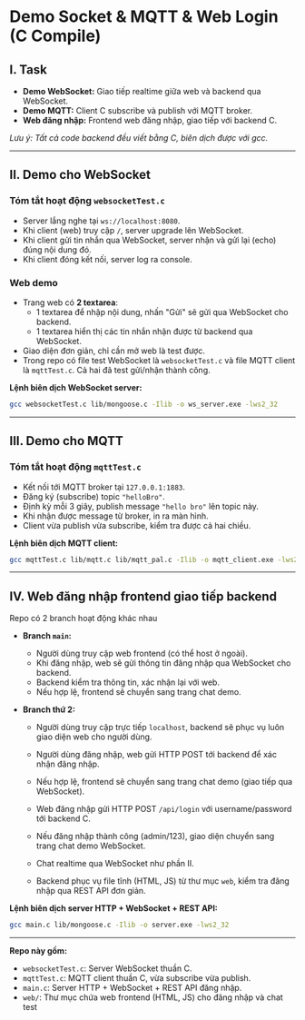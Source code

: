 # Demo Socket & MQTT & Web Login (C Compile)

## I. Task

- **Demo WebSocket:** Giao tiếp realtime giữa web và backend qua WebSocket.
- **Demo MQTT:** Client C subscribe và publish với MQTT broker.
- **Web đăng nhập:** Frontend web đăng nhập, giao tiếp với backend C.

*Lưu ý: Tất cả code backend đều viết bằng C, biên dịch được với gcc.*

---

## II. Demo cho WebSocket

### Tóm tắt hoạt động `websocketTest.c`

- Server lắng nghe tại `ws://localhost:8080`.
- Khi client (web) truy cập `/`, server upgrade lên WebSocket.
- Khi client gửi tin nhắn qua WebSocket, server nhận và gửi lại (echo) đúng nội dung đó.
- Khi client đóng kết nối, server log ra console.

### Web demo

- Trang web có **2 textarea**:
  - 1 textarea để nhập nội dung, nhấn "Gửi" sẽ gửi qua WebSocket cho backend.
  - 1 textarea hiển thị các tin nhắn nhận được từ backend qua WebSocket.
- Giao diện đơn giản, chỉ cần mở web là test được.
- Trong repo có file test WebSocket là `websocketTest.c` và file MQTT client là `mqttTest.c`. Cả hai đã test gửi/nhận thành công.

**Lệnh biên dịch WebSocket server:**
```sh
gcc websocketTest.c lib/mongoose.c -Ilib -o ws_server.exe -lws2_32
```

---

## III. Demo cho MQTT

### Tóm tắt hoạt động `mqttTest.c`

- Kết nối tới MQTT broker tại `127.0.0.1:1883`.
- Đăng ký (subscribe) topic `"helloBro"`.
- Định kỳ mỗi 3 giây, publish message `"hello bro"` lên topic này.
- Khi nhận được message từ broker, in ra màn hình.
- Client vừa publish vừa subscribe, kiểm tra được cả hai chiều.

**Lệnh biên dịch MQTT client:**
```sh
gcc mqttTest.c lib/mqtt.c lib/mqtt_pal.c -Ilib -o mqtt_client.exe -lws2_32
```

---

## IV. Web đăng nhập frontend giao tiếp backend

Repo có 2 branch hoạt động khác nhau

- **Branch `main`:**
  - Người dùng truy cập web frontend (có thể host ở ngoài).
  - Khi đăng nhập, web sẽ gửi thông tin đăng nhập qua WebSocket cho backend.
  - Backend kiểm tra thông tin, xác nhận lại với web.
  - Nếu hợp lệ, frontend sẽ chuyển sang trang chat demo.

- **Branch thứ 2:**
  - Người dùng truy cập trực tiếp `localhost`, backend sẽ phục vụ luôn giao diện web cho người dùng.
  - Người dùng đăng nhập, web gửi HTTP POST tới backend để xác nhận đăng nhập.
  - Nếu hợp lệ, frontend sẽ chuyển sang trang chat demo (giao tiếp qua WebSocket).

  - Web đăng nhập gửi HTTP POST `/api/login` với username/password tới backend C.
  - Nếu đăng nhập thành công (admin/123), giao diện chuyển sang trang chat demo WebSocket.
  - Chat realtime qua WebSocket như phần II.
  - Backend phục vụ file tĩnh (HTML, JS) từ thư mục `web`, kiểm tra đăng nhập qua REST API đơn giản.

**Lệnh biên dịch server HTTP + WebSocket + REST API:**
```sh
gcc main.c lib/mongoose.c -Ilib -o server.exe -lws2_32
```

---

**Repo này gồm:**
- `websocketTest.c`: Server WebSocket thuần C.
- `mqttTest.c`: MQTT client thuần C, vừa subscribe vừa publish.
- `main.c`: Server HTTP + WebSocket + REST API đăng nhập.
- `web/`: Thư mục chứa web frontend (HTML, JS) cho đăng nhập và chat test
